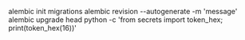 alembic init migrations
alembic revision --autogenerate -m 'message'
alembic upgrade head
python -c 'from secrets import token_hex; print(token_hex(16))'
